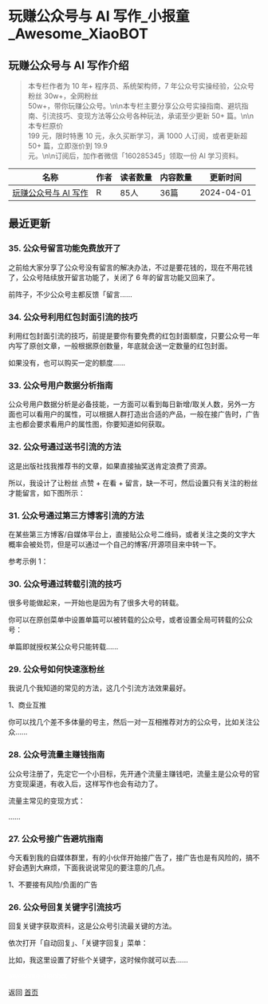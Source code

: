 # 玩赚公众号与 AI 写作_小报童_Awesome_XiaoBOT

## 玩赚公众号与 AI 写作介绍
> 本专栏作者为 10 年+ 程序员、系统架构师，7 年公众号实操经验，公众号粉丝 30w+，全网粉丝  
50w+，带你玩赚公众号。\n\n本专栏主要分享公众号实操指南、避坑指南、引流技巧、变现方法等公众号各种玩法，承诺至少更新 50+ 篇。\n\n本专栏原价  
199 元，限时特惠 10 元，永久买断学习，满 1000 人订阅，或者更新超 50+ 篇，立即涨价到 19.9  
元。\n\n订阅后，加作者微信「160285345」领取一份 AI 学习资料。  
  


|名称|作者|读者数量|内容数量|更新时间|
|---|---|---|---|---|
|[玩赚公众号与 AI 写作](https://xiaobot.net/p/play-weixin-mp?refer=9c3f1c95-a052-465a-9902-f6d75080262a)|R|85人|36篇|2024-04-01|

## 最近更新
### 35\. 公众号留言功能免费放开了

之前给大家分享了公众号没有留言的解决办法，不过是要花钱的，现在不用花钱了，公众号陆续放开留言功能了，关闭了 6 年的留言功能又回来了。

前阵子，不少公众号主都反馈「留言......

### 34\. 公众号利用红包封面引流的技巧

利用红包封面引流的技巧，前提是要你有要免费的红包封面额度，只要公众号一年内写了原创文章，一般根据原创数量，年底就会送一定数量的红包封面。

如果没有，也可以购买一定的额度......

### 33\. 公众号用户数据分析指南

公众号用户数据分析是必备技能，一方面可以看到每日新增/取关人数，另外一方面也可以看用户的属性，可以根据人群打造出合适的产品，一般在接广告时，广告主也都会要求看用户的属性图，你要知道如何获取。

### 32\. 公众号通过送书引流的方法

这是出版社找我推荐书的文章，如果直接抽奖送肯定浪费了资源。

所以，我设计了让粉丝 点赞 + 在看 + 留言，缺一不可，然后设置只有关注的粉丝才能留言，如下图所示：

### 31\. 公众号通过第三方博客引流的方法

在某些第三方博客/自媒体平台上，直接贴公众号二维码，或者关注之类的文字大概率会被处罚，但是可以通过一个自己的博客/开源项目来中转一下。

参考示例 1：

### 30\. 公众号通过转载引流的技巧

很多号能做起来，一开始也是因为有了很多大号的转载。

你可以在原创菜单中设置单篇可以被转载的公众号，或者设置全局可转载的公众号：

单篇即就授权某公众号只能转载......

### 29\. 公众号如何快速涨粉丝

我说几个我知道的常见的方法，这几个引流方法效果最好。

1、商业互推

你可以找几个差不多体量的号主，然后一对一互相推荐对方的公众号，比如关注公众......

### 28\. 公众号流量主赚钱指南

公众号注册了，先定它一个小目标，先开通个流量主赚钱吧，流量主是公众号的官方变现渠道，有收入后，这样写作也会有动力了。

流量主常见的变现方式：

......

### 27\. 公众号接广告避坑指南

今天看到我的自媒体群里，有的小伙伴开始接广告了，接广告也是有风险的，搞不好会遇到大麻烦，下面我说说常见的要注意的几点。

1、不要接有风险/负面的广告

### 26\. 公众号回复关键字引流技巧

回复关键字获取资料，这是公众号引流最关键的方法。

依次打开「自动回复」、「关键字回复」菜单：

比如，我这里设置了好些个关键字，这时候你就可以去......


<a href="https://github.com/Reno9527/awesome-xiaobot" style="color: white; text-decoration: none;">awesome-xiaobot</a>

返回 [首页](../README.md)
